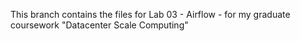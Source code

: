 This branch contains the files for Lab 03 - Airflow - for my graduate coursework "Datacenter Scale Computing"
